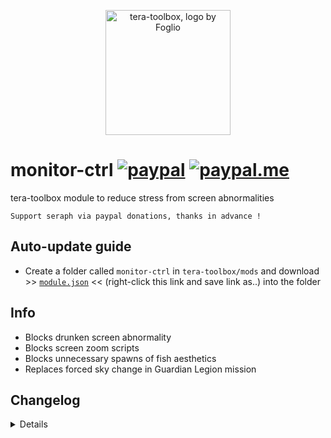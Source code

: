 <p align="center">
<a href="#">
<img src="https://github.com/seraphinush-gaming/pastebin/blob/master/logo_ttb_trans.png?raw=true" width="200" height="200" alt="tera-toolbox, logo by Foglio" />
</a>
</p>

# monitor-ctrl [![paypal](https://img.shields.io/badge/paypal-donate-333333.svg?colorA=253B80&colorB=333333)](https://www.paypal.com/cgi-bin/webscr?cmd=_s-xclick&hosted_button_id=B7QQJZV9L5P2J&source=url) [![paypal.me](https://img.shields.io/badge/paypal.me-donate-333333.svg?colorA=169BD7&colorB=333333)](https://www.paypal.me/seraphinush)
tera-toolbox module to reduce stress from screen abnormalities
```
Support seraph via paypal donations, thanks in advance !
```

## Auto-update guide
- Create a folder called `monitor-ctrl` in `tera-toolbox/mods` and download >> [`module.json`](https://raw.githubusercontent.com/seraphinush-gaming/monitor-ctrl/master/module.json) << (right-click this link and save link as..) into the folder

## Info
- Blocks drunken screen abnormality
- Blocks screen zoom scripts
- Blocks unnecessary spawns of fish aesthetics
- Replaces forced sky change in Guardian Legion mission

## Changelog
<details>

    2.00
    - Update module as class export
    1.32
    - Added fish aesthetic spawn block
    1.31
    - Added settings-migrator support
    1.30
    - Removed crystal refresh effect block
    1.29
    - Added forced sky change replacement
    1.28
    - Added hot-reload support
    1.27
    - Updated config.js for patch 77
    1.26
    - Updated for caali-proxy-nextgen
    1.25
    - Updated from `dispatch` to `mod`
    1.24
    - Refactored files into `config.js`
    1.23
    - Added auto-update support
    1.22
    - Initial commit

</details>
